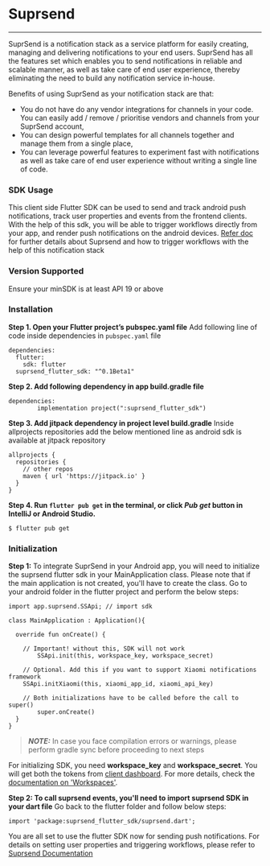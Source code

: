 # Suprsend
---
SuprSend is a notification stack as a service platform for easily creating, managing and delivering notifications to your end users. SuprSend has all the features set which enables you to send notifications in reliable and scalable manner, as well as take care of end user experience, thereby eliminating the need to build any notification service in-house.

Benefits of using SuprSend as your notification stack are that:
  * You do not have do any vendor integrations for channels in your code. You can easily add / remove / prioritise vendors and channels from your SuprSend account,
  * You can design powerful templates for all channels together and manage them from a single place,
  * You can leverage powerful features to experiment fast with notifications as well as take care of end user experience without writing a single line of code.

### SDK Usage
This client side Flutter SDK can be used to send and track android push notifications, track user properties and events from the frontend clients. With the help of this sdk, you will be able to trigger workflows directly from your app, and render push notifications on the android devices. [Refer doc](https://docs.suprsend.com/docs/getting-started) for further details about Suprsend and how to trigger workflows with the help of this notification stack

### Version Supported

Ensure your minSDK is at least API 19 or above

### Installation
**Step 1. Open your Flutter project’s pubspec.yaml file**
Add following line of code inside dependencies in `pubspec.yaml` file
```
dependencies:
  flutter:
  	sdk: flutter
  suprsend_flutter_sdk: "^0.1Beta1"
```
**Step 2. Add following dependency in app build.gradle file**
```
dependencies:
	    implementation project(":suprsend_flutter_sdk")
```
**Step 3. Add jitpack dependency in project level build.gradle**
Inside allprojects repositories add the below mentioned line as android sdk is available at jitpack repository
```
allprojects {
  repositories {
    // other repos
    maven { url 'https://jitpack.io' }
  }
}
```
**Step 4. Run `flutter pub get` in the terminal, or click *Pub get* button in IntelliJ or Android Studio.**
```
$ flutter pub get
```

### Initialization
**Step 1:** To integrate SuprSend in your Android app, you will need to initialize the suprsend flutter sdk in your MainApplication class. Please note that if the main application is not created, you'll have to create the class.
Go to your android folder in the flutter project and perform the below steps:
```
import app.suprsend.SSApi; // import sdk

class MainApplication : Application(){

  override fun onCreate() {

  	// Important! without this, SDK will not work
 	 	SSApi.init(this, workspace_key, workspace_secret)

  	// Optional. Add this if you want to support Xiaomi notifications framework
  	SSApi.initXiaomi(this, xiaomi_app_id, xiaomi_api_key)

  	// Both initializations have to be called before the call to super()
 		super.onCreate()
  }
}
```
> **_NOTE:_**  In case you face compilation errors or warnings, please perform gradle sync before proceeding to next steps

For initializing SDK, you need **workspace_key** and **workspace_secret**. You will get both the tokens from [client dashboard](https://app.suprsend.com/). For more details, check the [documentation on 'Workspaces'](https://docs.suprsend.com/docs/workspace).

**Step 2: To call suprsend events, you'll need to import suprsend SDK in your dart file**
Go back to the flutter folder and follow below steps:
```
import 'package:suprsend_flutter_sdk/suprsend.dart';
```
You are all set to use the flutter SDK now for sending push notifications. For details on setting user properties and triggering workflows, please refer to [Suprsend Documentation]("https://docs.suprsend.com/docs/getting-started")

